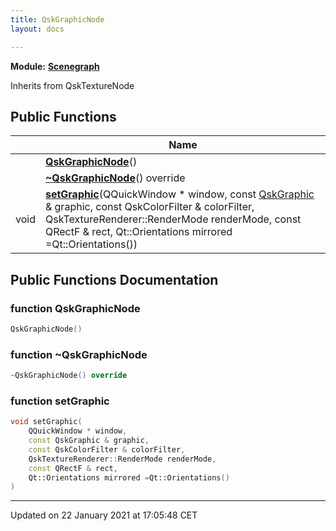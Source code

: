 ```yaml
---
title: QskGraphicNode
layout: docs

---
```



**Module:** **[Scenegraph](/docs/modules/group___scenegraph/)**



Inherits from QskTextureNode

## Public Functions

|                | Name           |
| -------------- | -------------- |
| | **[QskGraphicNode](/docs/classes/class_qsk_graphic_node/#function-qskgraphicnode)**() |
| | **[~QskGraphicNode](/docs/classes/class_qsk_graphic_node/#function-~qskgraphicnode)**() override |
| void | **[setGraphic](/docs/classes/class_qsk_graphic_node/#function-setgraphic)**(QQuickWindow * window, const [QskGraphic](/docs/classes/class_qsk_graphic/) & graphic, const QskColorFilter & colorFilter, QskTextureRenderer::RenderMode renderMode, const QRectF & rect, Qt::Orientations mirrored =Qt::Orientations()) |

## Public Functions Documentation

### function QskGraphicNode

```cpp
QskGraphicNode()
```


### function ~QskGraphicNode

```cpp
~QskGraphicNode() override
```


### function setGraphic

```cpp
void setGraphic(
    QQuickWindow * window,
    const QskGraphic & graphic,
    const QskColorFilter & colorFilter,
    QskTextureRenderer::RenderMode renderMode,
    const QRectF & rect,
    Qt::Orientations mirrored =Qt::Orientations()
)
```


-------------------------------

Updated on 22 January 2021 at 17:05:48 CET